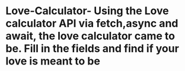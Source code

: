 # Love-Calculator- Using the Love calculator API via fetch,async and await, the love calculator came to be. Fill in the fields and find if your love is meant to be
